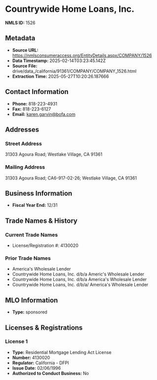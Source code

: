 # Countrywide Home Loans, Inc.

**NMLS ID:** 1526

## Metadata
- **Source URL:** https://nmlsconsumeraccess.org/EntityDetails.aspx/COMPANY/1526
- **Data Timestamp:** 2025-02-14T03:23:45.142Z
- **Source File:** drive/data_/california/91361/COMPANY/COMPANY_1526.html
- **Extraction Time:** 2025-05-27T10:20:26.187666

## Contact Information
- **Phone:** 818-223-4931
- **Fax:** 818-223-6127
- **Email:** karen.garvin@bofa.com

## Addresses
### Street Address
31303 Agoura Road; Westlake Village, CA 91361

### Mailing Address
31303 Agoura Road; CA6-917-02-26; Westlake Village, CA 91361

## Business Information
- **Fiscal Year End:** 12/31

## Trade Names & History
### Current Trade Names
- License/Registration #: 4130020

### Prior Trade Names
- America's Wholesale Lender
- Countrywide Home Loans, Inc. d/b/a Americ's Wholesale Lender
- Countrywide Home Loans, Inc. d/b/a America's Wholesale Lender
- Countrywide Home Loans, Inc. d/b/a/ America's Wholesale Lender

## MLO Information
- **Type:** sponsored

## Licenses & Registrations

### License 1
- **Type:** Residential Mortgage Lending Act License
- **Number:** 4130020
- **Regulator:** California - DFPI
- **Issue Date:** 02/06/1996
- **Authorized to Conduct Business:** No
